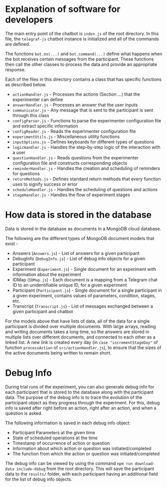 # Explanation of software for developers

The main entry point of the chatbot is `index.js` of the root directory. In this file, the `telegraf-js` chatbot instance is initialized and all of the commands are defined.

The functions `bot.on(...)` and `bot.command(...)` define what happens when the bot receives certain messages from the participant. These functions then call the other classes to process the data and provide an appropriate response.

Each of the files in this directory contains a class that has specific functions as described below.

* `actionHandler.js` - Processes the actions (Section ...) that the experimenter can define
* `answerHandler.js` - Processes an answer that the user inputs
* `communicator.js` - Any message that is sent to the participant is sent through this class
* `configParser.js` - Functions to parse the experimenter configuration file and extract specific information
* `configReader.js` - Reads the experimenter configuration file
* `experimentUtils.js` - Miscellaneous utility functions 
* `inputOptions.js` - Defines keyboards for different types of questions
* `logicHandler.js` - Handles the step-by-step logic of the interaction with a user
* `questionHandler.js` - Reads questions from the experimenter configuration file and constructs corresponding objects
* `reminderHandler.js` - Handles the creation and scheduling of reminders for questions
* `returnMethods.js` - Defines standard return methods that every function uses to signify success or error
* `scheduleHandler.js` - Handles the scheduling of questions and actions
* `stageHandler.js` - Handles the flow of experiment stages

# How data is stored in the database

Data is stored in the database as documents in a MongoDB cloud database. 

The following are the different types of MongoDB document models that exist - 
* Answers (`Answers.js`) - List of answers for a given participant
* DebugInfo (`DebugInfo.js`) - List of debug info objects for a given participant
* Experiment (`Experiment.js`) - Single document for an experiment with information about the experiment
* IDMap (`IDMap.js`) - Each document is a mapping from a Telegram chat ID to an unidentifiable unique ID, for a given experiment
* Participant (`Participant.js`) - Single document for a single participant in a given experiment, contains values of parameters, condition, stages, etc.
* Transcript (`Transcript.js`) - List of messages exchanged between a given participant and chatbot

For the models above that have lists of data, all of the data for a single participant is divided over multiple documents. With large arrays, reading and writing documents takes a long time, so the answers are stored in multiple lists over different documents, and connected to each other as a linked list. A new link is created every day (in `case "incrementStageDay"` of function `processAction` of `src/actionHandler.js`), to ensure that the sizes of the active documents being written to remain short.

# Debug Info

During trial runs of the experiment, you can also generate debug info for each participant that is stored to the database along with the participant data. The purpose of the debug info is to trace the evolution of the participant object as they progress through the experiment. For this, debug info is saved after right before an action, right after an action, and when a question is asked.

The following information is saved in each debug info object:
* Participant Parameters at the given time
* State of scheduled operations at the time
* Timestamp of occurrence of action or question
* Information about which action or question was initiated/completed
* The function from which the action or question was initiated/completed


The debug info can be viewed by using the command `npm run download-data include-debug` from the root directory. This will save the participant data to the `results/` folder, with each participant having an additional field for the list of debug info objects.
